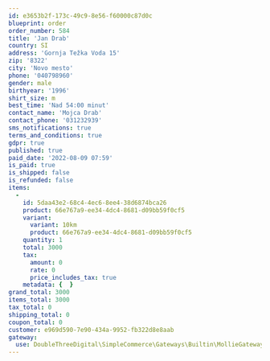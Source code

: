 ```yaml
---
id: e3653b2f-173c-49c9-8e56-f60000c87d0c
blueprint: order
order_number: 584
title: 'Jan Drab'
country: SI
address: 'Gornja Težka Voda 15'
zip: '8322'
city: 'Novo mesto'
phone: '040798960'
gender: male
birthyear: '1996'
shirt_size: m
best_time: 'Nad 54:00 minut'
contact_name: 'Mojca Drab'
contact_phone: '031232939'
sms_notifications: true
terms_and_conditions: true
gdpr: true
published: true
paid_date: '2022-08-09 07:59'
is_paid: true
is_shipped: false
is_refunded: false
items:
  -
    id: 5daa43e2-68c4-4ec6-8ee4-38d6874bca26
    product: 66e767a9-ee34-4dc4-8681-d09bb59f0cf5
    variant:
      variant: 10km
      product: 66e767a9-ee34-4dc4-8681-d09bb59f0cf5
    quantity: 1
    total: 3000
    tax:
      amount: 0
      rate: 0
      price_includes_tax: true
    metadata: {  }
grand_total: 3000
items_total: 3000
tax_total: 0
shipping_total: 0
coupon_total: 0
customer: e969d590-7e90-434a-9952-fb322d8e8aab
gateway:
  use: DoubleThreeDigital\SimpleCommerce\Gateways\Builtin\MollieGateway
---
```

